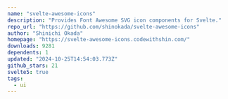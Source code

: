 ```yaml
---
name: "svelte-awesome-icons"
description: "Provides Font Awesome SVG icon components for Svelte."
repo_url: "https://github.com/shinokada/svelte-awesome-icons"
author: "Shinichi Okada"
homepage: "https://svelte-awesome-icons.codewithshin.com/"
downloads: 9281
dependents: 1
updated: "2024-10-25T14:54:03.773Z"
github_stars: 21
svelte5: true
tags: 
  - ui
---
```

